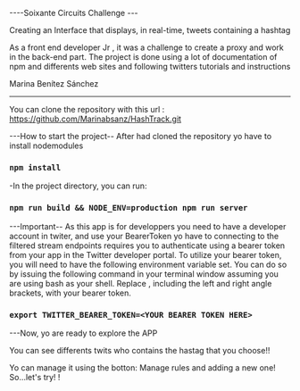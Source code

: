 
----Soixante Circuits Challenge ---

Creating an Interface that displays, in real-time, tweets containing a hashtag

As a front end developer Jr , it was a challenge to create a proxy and work in the back-end part.
The project is done using a lot of documentation of npm and differents web sites and following twitters tutorials and instructions





Marina Benítez Sánchez


--------------------------------


You can clone the repository  with this url :
https://github.com/Marinabsanz/HashTrack.git



---How to start the project--
 After had cloned the repository yo have to install nodemodules

 ### `npm install`

-In the project directory, you can run:

<!-- 
### `npm start` -->

###  `npm run build && NODE_ENV=production npm run server`


---Important--
As this app is for developpers you need to have a developer account in twiter, and use your BearerToken
 yo have to connecting to the filtered stream endpoints requires you to authenticate using a bearer token from your app in the Twitter developer portal. To utilize your bearer token, you will need to have the following environment variable set. You can do so by issuing the following command in your terminal window assuming you are using bash as your shell. Replace <YOUR BEARER TOKEN HERE>, including the left and right angle brackets, with your bearer token.


### `export TWITTER_BEARER_TOKEN=<YOUR BEARER TOKEN HERE>`


---Now, yo are ready to explore the APP


You can see differents twits who contains the hastag that you choose!! 
 
Yo can manage it using the botton: Manage rules and adding a new one!
 So...let's try!
!
